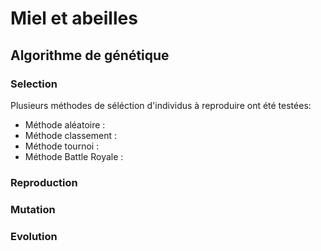 # Miel et abeilles
## Algorithme de génétique

### Selection
Plusieurs méthodes de séléction d'individus à reproduire ont été testées:
- Méthode aléatoire :
- Méthode classement :
- Méthode tournoi : 
- Méthode Battle Royale :

### Reproduction

### Mutation

### Evolution
